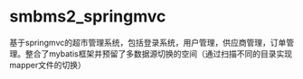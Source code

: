 # smbms2_springmvc
基于springmvc的超市管理系统，包括登录系统，用户管理，供应商管理，订单管理。整合了mybatis框架并预留了多数据源切换的空间（通过扫描不同的目录实现mapper文件的切换）
